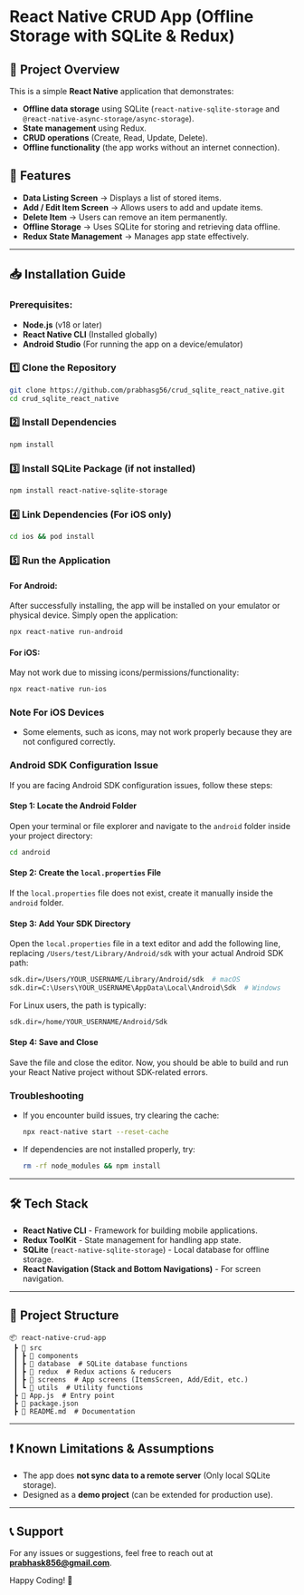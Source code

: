 # React Native CRUD App (Offline Storage with SQLite & Redux)

## 📌 Project Overview
This is a simple **React Native** application that demonstrates:
- **Offline data storage** using SQLite (`react-native-sqlite-storage` and `@react-native-async-storage/async-storage`).
- **State management** using Redux.
- **CRUD operations** (Create, Read, Update, Delete).
- **Offline functionality** (the app works without an internet connection).

## 🚀 Features
- **Data Listing Screen** → Displays a list of stored items.
- **Add / Edit Item Screen** → Allows users to add and update items.
- **Delete Item** → Users can remove an item permanently.
- **Offline Storage** → Uses SQLite for storing and retrieving data offline.
- **Redux State Management** → Manages app state effectively.

---

## 📥 Installation Guide
### Prerequisites:
- **Node.js** (v18 or later)
- **React Native CLI** (Installed globally)
- **Android Studio** (For running the app on a device/emulator)

### 1️⃣ Clone the Repository
```sh
git clone https://github.com/prabhasg56/crud_sqlite_react_native.git
cd crud_sqlite_react_native
```

### 2️⃣ Install Dependencies
```sh
npm install
```

### 3️⃣ Install SQLite Package (if not installed)
```sh
npm install react-native-sqlite-storage
```

### 4️⃣ Link Dependencies (For iOS only)
```sh
cd ios && pod install
```

### 5️⃣ Run the Application
#### For Android:
After successfully installing, the app will be installed on your emulator or physical device. Simply open the application:
```sh
npx react-native run-android
```

#### For iOS:
May not work due to missing icons/permissions/functionality:
```sh
npx react-native run-ios
```


### Note For iOS Devices
- Some elements, such as icons, may not work properly because they are not configured correctly.

### Android SDK Configuration Issue
If you are facing Android SDK configuration issues, follow these steps:

#### Step 1: Locate the Android Folder
Open your terminal or file explorer and navigate to the `android` folder inside your project directory:
```sh
cd android
```

#### Step 2: Create the `local.properties` File
If the `local.properties` file does not exist, create it manually inside the `android` folder.

#### Step 3: Add Your SDK Directory
Open the `local.properties` file in a text editor and add the following line, replacing `/Users/test/Library/Android/sdk` with your actual Android SDK path:
```sh
sdk.dir=/Users/YOUR_USERNAME/Library/Android/sdk  # macOS
sdk.dir=C:\Users\YOUR_USERNAME\AppData\Local\Android\Sdk  # Windows
```
For Linux users, the path is typically:
```sh
sdk.dir=/home/YOUR_USERNAME/Android/Sdk
```

#### Step 4: Save and Close
Save the file and close the editor. Now, you should be able to build and run your React Native project without SDK-related errors.

### Troubleshooting

- If you encounter build issues, try clearing the cache:
  ```sh
  npx react-native start --reset-cache
  ```
- If dependencies are not installed properly, try:
  ```sh
  rm -rf node_modules && npm install
  ```

---

## 🛠 Tech Stack
- **React Native CLI** - Framework for building mobile applications.
- **Redux ToolKit** - State management for handling app state.
- **SQLite** (`react-native-sqlite-storage`) - Local database for offline storage.
- **React Navigation (Stack and Bottom Navigations)** - For screen navigation.

---

## 📌 Project Structure
```
📦 react-native-crud-app
 ┣ 📂 src
 ┃ ┣ 📂 components
 ┃ ┣ 📂 database  # SQLite database functions
 ┃ ┣ 📂 redux  # Redux actions & reducers
 ┃ ┣ 📂 screens  # App screens (ItemsScreen, Add/Edit, etc.)
 ┃ ┗ 📂 utils  # Utility functions
 ┣ 📜 App.js  # Entry point
 ┣ 📜 package.json
 ┣ 📜 README.md  # Documentation
```

---

## ❗ Known Limitations & Assumptions
- The app does **not sync data to a remote server** (Only local SQLite storage).
- Designed as a **demo project** (can be extended for production use).

---

## 📞 Support
For any issues or suggestions, feel free to reach out at **prabhask856@gmail.com**.

Happy Coding! 🚀

